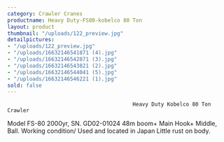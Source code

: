 ```yaml
---
category: Crawler Cranes
productname: Heavy Duty-FS80-kobelco 80 Ton
layout: product
thumbnail: "/uploads/122_preview.jpg"
detailpictures:
- "/uploads/122_preview.jpg"
- "/uploads/16632146541871 (4).jpg"
- "/uploads/16632146542871 (3).jpg"
- "/uploads/16632146543821 (2).jpg"
- "/uploads/16632146544041 (5).jpg"
- "/uploads/16632146546221 (1).jpg"
sold: false
---
```


                                            Heavy Duty Kobelco 80 Ton Crawler
Model FS-80
2000yr, SN. GD02-01024
48m boom+ Main Hook+ Middle, Ball.
Working condition/ Used and located in Japan
Little rust on body.


